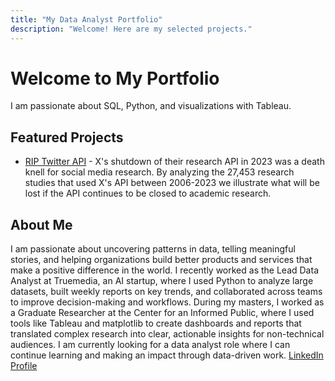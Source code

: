 ```yaml
---
title: "My Data Analyst Portfolio"
description: "Welcome! Here are my selected projects."
---
```


# Welcome to My Portfolio  
I am passionate about SQL, Python, and visualizations with Tableau.

## Featured Projects  
- [RIP Twitter API](https://github.com/ryanmurt/twitter) - X's shutdown of their research API in 2023 was a death knell for social media research. By analyzing the 27,453 research studies that used X's API between 2006-2023 we illustrate what will be lost if the API continues to be closed to academic research.

## About Me  
I am passionate about uncovering patterns in data, telling meaningful stories, and helping organizations build better products and services that make a positive difference in the world. I recently worked as the Lead Data Analyst at Truemedia, an AI startup, where I used Python to analyze large datasets, built weekly reports on key trends, and collaborated across teams to improve decision-making and workflows. During my masters, I worked as a Graduate Researcher at the Center for an Informed Public, where I used tools like Tableau and matplotlib to create dashboards and reports that translated complex research into clear, actionable insights for non-technical audiences. I am currently looking for a data analyst role where I can continue learning and making an impact through data-driven work. [LinkedIn Profile](https://www.linkedin.com/in/ryanmurtfeldt/)

